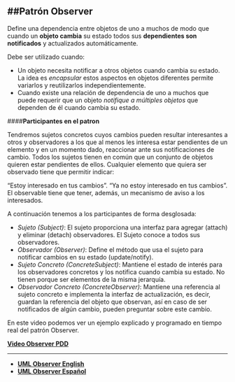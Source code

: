 
##Patrón Observer 
------------------------

Define una dependencia entre objetos de uno a muchos de modo que cuando un **objeto cambia** su estado todos sus **dependientes son notificados** y actualizados automáticamente.

Debe ser utilizado cuando:
- Un objeto necesita notificar a otros objetos cuando cambia su estado. La idea es *encapsular* estos aspectos en objetos diferentes permite variarlos y reutilizarlos independientemente.
- Cuando existe una relación de dependencia de uno a muchos que puede requerir que un objeto *notifique a múltiples objetos* que dependen de él cuando cambia su estado.

####**Participantes en el patron** 

Tendremos sujetos concretos cuyos cambios pueden resultar interesantes a otros y observadores a los que al menos les interesa estar pendientes de un elemento y en un momento dado, reaccionar ante sus notificaciones de cambio. Todos los sujetos tienen en común que un conjunto de objetos quieren estar pendientes de ellos. Cualquier elemento que quiera ser observado tiene que permitir indicar:

“Estoy interesado en tus cambios”.
“Ya no estoy interesado en tus cambios”.
El observable tiene que tener, además, un mecanismo de aviso a los interesados.

A continuación tenemos a los participantes de forma desglosada:

- *Sujeto (Subject)*: El sujeto proporciona una interfaz para agregar (attach) y eliminar (detach) observadores. El Sujeto conoce a todos sus observadores.
- *Observador (Observer)*: Define el método que usa el sujeto para notificar cambios en su estado (update/notify).
- *Sujeto Concreto (ConcreteSubject)*: Mantiene el estado de interés para los observadores concretos y los notifica cuando cambia su estado. No tienen porque ser elementos de la misma jerarquía.
- *Observador Concreto (ConcreteObserver)*: Mantiene una referencia al sujeto concreto e implementa la interfaz de actualización, es decir, guardan la referencia del objeto que observan, así en caso de ser notificados de algún cambio, pueden preguntar sobre este cambio.



En este video podemos ver un ejemplo explicado y programado en tiempo real del patrón Observer.

**[Video Observer PDD][3]**

------------------------------

- **[UML Observer English][1]** 
- **[UML Observer Español][2]**


[1]:http://tinyurl.com/UMLObserverEnglish
[2]:http://tinyurl.com/UMLObserverEspanol
[3]:https://www.youtube.com/watch?v=Zt6478Za0zk
